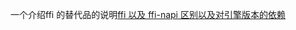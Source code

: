 一个介绍ffi 的替代品的说明[ffi 以及 ffi-napi 区别以及对引擎版本的依赖](https://blog.csdn.net/spooking/article/details/126737951)
